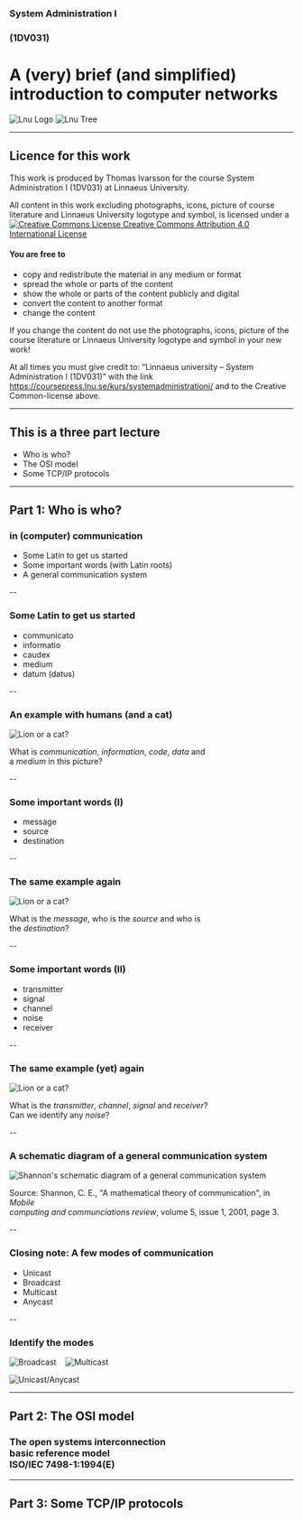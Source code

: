 <!-- Start -->
 <!-- .slide: data-state="lnu-intro" class="center" -->

### System Administration I
### (1DV031)
# A (very) brief (and simplified) introduction to computer networks
<!-- {_style="font-size: 165%;"} -->


![Lnu Logo](../images/lnu-logotype.png)
![Lnu Tree](../images/lnu-symbol.png)


<!-- {_class="lnu-footer"} -->


---

<!-- CC -->
<!-- .slide: data-state="lnu-cc" -->
## Licence for this work

This work is produced by Thomas Ivarsson for the course System Administration I (1DV031) at Linnaeus University.

All content in this work excluding photographs, icons, picture of course literature and Linnaeus University logotype and symbol, is licensed under a [![Creative Commons License](https://i.creativecommons.org/l/by/4.0/80x15.png) Creative Commons Attribution 4.0 International License](http://creativecommons.org/licenses/by/4.0/)

#### You are free to

* copy and redistribute the material in any medium or format
* spread the whole or parts of the content
* show the whole or parts of the content publicly and digital
* convert the content to another format
* change the content

If you change the content do not use the photographs, icons, picture of the course literature or Linnaeus University logotype and symbol in your new work!

At all times you must give credit to: ”Linnaeus university – System Administration I (1DV031)” with the link https://coursepress.lnu.se/kurs/systemadministrationi/ and to the Creative Common-license above.

<!-- HERE STARTS THE ACTUAL LECTURE -->

---

## This is a three part lecture

* Who is who?
* The OSI model
* Some TCP/IP protocols


---

## Part 1: Who is who?
### in (computer) communication

* Some Latin to get us started
* Some important words (with Latin roots)
* A general communication system


--

### Some Latin to get us started

* communicato
* informatio
* caudex
* medium
* datum (datus)


-- 

### An example with humans (and a cat)

![Lion or a cat?](images/lion-and-cat.png)

What is <em>communication</em>, <em>information</em>, <em>code</em>, <em>data</em> and <br />a <em>medium</em> in this picture?

<!-- {_style="font-size: 75%;"} -->


--

### Some important words (I)

* message
* source
* destination


-- 

### The same example again

![Lion or a cat?](images/lion-and-cat.png)

What is the <em>message</em>, who is the <em>source</em> and who is <br />the <em>destination</em>?

<!-- {_style="font-size: 75%;"} -->


--

### Some important words (II)

* transmitter
* signal
* channel
* noise
* receiver


--

### The same example (yet) again

![Lion or a cat?](images/lion-and-cat.png)

What is the <em>transmitter</em>, <em>channel</em>, <em>signal</em> and <em>receiver</em>?<br />Can we identify any <em>noise</em>?

<!-- {_style="font-size: 75%;"} -->


--

### A schematic diagram of a general communication system

![Shannon's schematic diagram of a general communication system](images/homebrewed-shannon-model.png)

Source: Shannon, C. E., "A mathematical theory of communication", in <em>Mobile<br />computing and communciations review</em>, volume 5, issue 1, 2001, page 3.

<!-- {_style="font-size: 50%;"} -->


--

### Closing note: A few modes of communication

* Unicast
* Broadcast
* Multicast
* Anycast


--

### Identify the modes

![Broadcast](images/broadcast.png)&nbsp;&nbsp;&nbsp;
![Multicast](images/multicast.png)
<!-- {_style="margin-left: 20px;"} -->

![Unicast/Anycast](images/unicast.png)
<!-- {_style="margin-left: 165px;"} -->


---

## Part 2: The OSI model

### The open systems interconnection<br />basic reference model<br />ISO/IEC 7498-1:1994(E)


---

## Part 3: Some TCP/IP protocols
